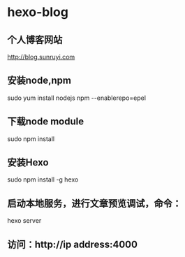 # hexo-blog
## 个人博客网站
http://blog.sunruyi.com

## 安装node,npm
sudo yum install nodejs npm --enablerepo=epel
## 下载node module
sudo npm install
## 安装Hexo
sudo npm install -g hexo
## 启动本地服务，进行文章预览调试，命令：
hexo server
## 访问：http://ip address:4000
